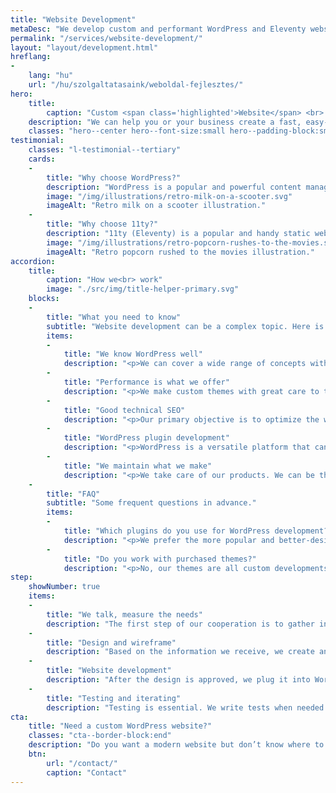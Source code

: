```yaml
---
title: "Website Development"
metaDesc: "We develop custom and performant WordPress and Eleventy websites."
permalink: "/services/website-development/"
layout: "layout/development.html"
hreflang:
-
    lang: "hu"
    url: "/hu/szolgaltatasaink/weboldal-fejlesztes/"
hero:
    title:
        caption: "Custom <span class='highlighted'>Website</span> <br> Development"
    description: "We can help you or your business create a fast, easy-to-use, custom WordPress or Eleventy websites."
    classes: "hero--center hero--font-size:small hero--padding-block:small"
testimonial:
    classes: "l-testimonial--tertiary"
    cards:
    -
        title: "Why choose WordPress?"
        description: "WordPress is a popular and powerful content management system (CMS) that provides a great platform for small and large websites. Thanks to its extensive ecosystem and continuous development, it is quite a future-proof choice."
        image: "/img/illustrations/retro-milk-on-a-scooter.svg"
        imageAlt: "Retro milk on a scooter illustration."
    -
        title: "Why choose 11ty?"
        description: "11ty (Eleventy) is a popular and handy static website generator. Using it, we can create high performant and secure websites with optional content management system."
        image: "/img/illustrations/retro-popcorn-rushes-to-the-movies.svg"
        imageAlt: "Retro popcorn rushed to the movies illustration."
accordion:
    title:
        caption: "How we<br> work"
        image: "./src/img/title-helper-primary.svg"
    blocks:
    -
        title: "What you need to know"
        subtitle: "Website development can be a complex topic. Here is what is nice to know."
        items:
        -
            title: "We know WordPress well"
            description: "<p>We can cover a wide range of concepts with <a href='https://wordpress.org/' target='_blank' rel='noopener'>WordPress</a>, from a simple portfolio site to a complex webshop.</p><p>When used appropriately, WP is a reliable platform. We use less yet more reliable plugins and cut the bloat.</p><p>There aren't any hidden costs (plugins). We use two paid extensions: WP Rocket and ACF. Both are included in our offer.</p>"
        -
            title: "Performance is what we offer"
            description: "<p>We make custom themes with great care to the architecture. Our sites perform well in Google's PageSpeed Insights (or any other analyzer).</p><p>We don't use third-party bloated themes as a base. The templates will only contain what they need and nothing more.</p>"
        -
            title: "Good technical SEO"
            description: "<p>Our primary objective is to optimize the website for SEO by ensuring that the PageSpeed metrics are in the top green section.</p><p>Making the technical part of the SEO right will makes it easier to advance in the other parts.</p>"
        -
            title: "WordPress plugin development"
            description: "<p>WordPress is a versatile platform that can be customized to suit your specific needs. We have extensive experience in developing custom plugins for WordPress, like WooCommerce integration for OTP SimplePay gateway, DHL shipping, and various import/export plugins.</p><p>We understand that development often involves extending the current functionality to meet unique needs. However, it's important to note that there are certain requirements that WordPress may not be able to fully meet. If your needs are unique and require extensive support in the long run, we recommend considering <a href='/services/application-development/'>application development</a>.</p>"
        -
            title: "We maintain what we make"
            description: "<p>We take care of our products. We can be them if you need reliable partners in the long run.</p><p>We do maintenance and support the end product.</p>"
    -
        title: "FAQ"
        subtitle: "Some frequent questions in advance."
        items:
        -
            title: "Which plugins do you use for WordPress development?"
            description: "<p>We prefer the more popular and better-designed plugins like Yoast SEO, ACF, The SEO Framework, Contact Form 7, and WP Rocket. If it's an e-commerce store, we use WooCommerce.</p>"
        -
            title: "Do you work with purchased themes?"
            description: "<p>No, our themes are all custom developments. This means the end product will contain only what is necessary based on our arranged needs.</p><p>We sometimes do some work in purchased themes, but only based on hourly rates and not on a fixed project-based price.</p>"
step:
    showNumber: true
    items:
    -
        title: "We talk, measure the needs"
        description: "The first step of our cooperation is to gather information and create specification to measure the project and set goals."
    -
        title: "Design and wireframe"
        description: "Based on the information we receive, we create an HTML-based UI design that you can test on any device."
    -
        title: "Website development"
        description: "After the design is approved, we plug it into WordPress. If necessary, we make the content almost 100% editable."
    -
        title: "Testing and iterating"
        description: "Testing is essential. We write tests when needed and fix the bugs."
cta:
    title: "Need a custom WordPress website?"
    classes: "cta--border-block:end"
    description: "Do you want a modern website but don’t know where to start? Feel free to contact us to discuss your project’s details. Maybe we can help you."
    btn:
        url: "/contact/"
        caption: "Contact"
---
```


